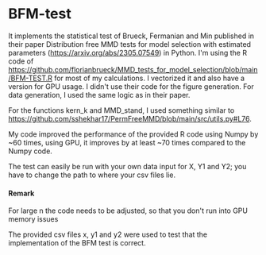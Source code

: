 # BFM-test

It implements the statistical test of Brueck, Fermanian and Min published in their paper Distribution free MMD tests for model selection with estimated parameters (https://arxiv.org/abs/2305.07549) in Python. 
I'm using the R code of https://github.com/florianbrueck/MMD_tests_for_model_selection/blob/main/BFM-TEST.R for most of my calculations. I vectorized it and also have a version for GPU usage. I didn't use their code for the figure generation. For data generation, I used the same logic as in their paper.

For the functions kern_k and MMD_stand, I used something similar to https://github.com/sshekhar17/PermFreeMMD/blob/main/src/utils.py#L76.

My code improved the performance of the provided R code using Numpy by ~60 times, using GPU, it improves by at least ~70 times compared to the Numpy code.

The test can easily be run with your own data input for X, Y1 and Y2; you have to change the path to where your csv files lie.

#### Remark
For large n the code needs to be adjusted, so that you don't run into GPU memory issues

The provided csv files x, y1 and y2 were used to test that the implementation of the BFM test is correct.
